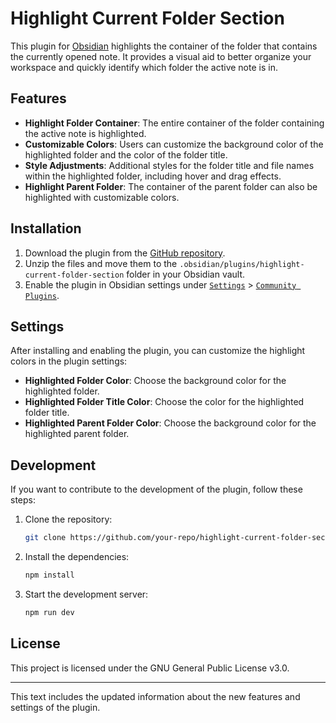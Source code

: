# Highlight Current Folder Section

This plugin for [Obsidian](https://obsidian.md) highlights the container of the folder that contains the currently opened note. It provides a visual aid to better organize your workspace and quickly identify which folder the active note is in.

## Features

- **Highlight Folder Container**: The entire container of the folder containing the active note is highlighted.
- **Customizable Colors**: Users can customize the background color of the highlighted folder and the color of the folder title.
- **Style Adjustments**: Additional styles for the folder title and file names within the highlighted folder, including hover and drag effects.
- **Highlight Parent Folder**: The container of the parent folder can also be highlighted with customizable colors.

## Installation

1. Download the plugin from the [GitHub repository](https://github.com/your-repo).
2. Unzip the files and move them to the `.obsidian/plugins/highlight-current-folder-section` folder in your Obsidian vault.
3. Enable the plugin in Obsidian settings under [`Settings`](command:_github.copilot.openSymbolFromReferences?%5B%22Settings%22%2C%5B%7B%22uri%22%3A%7B%22%24mid%22%3A1%2C%22fsPath%22%3A%22c%3A%5C%5CUsers%5C%5Clukas%5C%5CDocuments%5C%5CObsidian%20Vault%5C%5C.obsidian%5C%5Cplugins%5C%5Cobsidian-sample-plugin%5C%5CREADME.md%22%2C%22_sep%22%3A1%2C%22external%22%3A%22file%3A%2F%2F%2Fc%253A%2FUsers%2Flukas%2FDocuments%2FObsidian%2520Vault%2F.obsidian%2Fplugins%2Fobsidian-sample-plugin%2FREADME.md%22%2C%22path%22%3A%22%2Fc%3A%2FUsers%2Flukas%2FDocuments%2FObsidian%20Vault%2F.obsidian%2Fplugins%2Fobsidian-sample-plugin%2FREADME.md%22%2C%22scheme%22%3A%22file%22%7D%2C%22pos%22%3A%7B%22line%22%3A14%2C%22character%22%3A49%7D%7D%5D%5D "Go to definition") > [`Community Plugins`](command:_github.copilot.openSymbolFromReferences?%5B%22Community%20Plugins%22%2C%5B%7B%22uri%22%3A%7B%22%24mid%22%3A1%2C%22fsPath%22%3A%22c%3A%5C%5CUsers%5C%5Clukas%5C%5CDocuments%5C%5CObsidian%20Vault%5C%5C.obsidian%5C%5Cplugins%5C%5Cobsidian-sample-plugin%5C%5CREADME.md%22%2C%22_sep%22%3A1%2C%22external%22%3A%22file%3A%2F%2F%2Fc%253A%2FUsers%2Flukas%2FDocuments%2FObsidian%2520Vault%2F.obsidian%2Fplugins%2Fobsidian-sample-plugin%2FREADME.md%22%2C%22path%22%3A%22%2Fc%3A%2FUsers%2Flukas%2FDocuments%2FObsidian%20Vault%2F.obsidian%2Fplugins%2Fobsidian-sample-plugin%2FREADME.md%22%2C%22scheme%22%3A%22file%22%7D%2C%22pos%22%3A%7B%22line%22%3A14%2C%22character%22%3A72%7D%7D%5D%5D "Go to definition").

## Settings

After installing and enabling the plugin, you can customize the highlight colors in the plugin settings:

- **Highlighted Folder Color**: Choose the background color for the highlighted folder.
- **Highlighted Folder Title Color**: Choose the color for the highlighted folder title.
- **Highlighted Parent Folder Color**: Choose the background color for the highlighted parent folder.

## Development

If you want to contribute to the development of the plugin, follow these steps:

1. Clone the repository:
    ```sh
    git clone https://github.com/your-repo/highlight-current-folder-section.git
    ```
2. Install the dependencies:
    ```sh
    npm install
    ```
3. Start the development server:
    ```sh
    npm run dev
    ```

## License

This project is licensed under the GNU General Public License v3.0.

---

This text includes the updated information about the new features and settings of the plugin.
